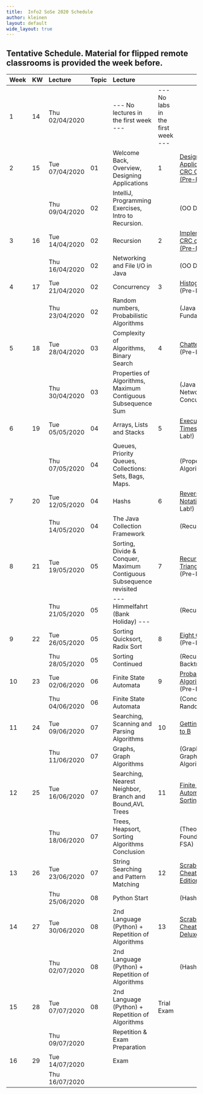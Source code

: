 ```yaml
---
title:  Info2 SoSe 2020 Schedule
author: kleinen
layout: default
wide_layout: true
---
```


## Tentative Schedule. Material for flipped remote classrooms is provided the week before.

| Week | KW | Lecture        | Topic | Lecture                                                             |                                    |                                                                   |
|:-----|:---|:---------------|:------|:--------------------------------------------------------------------|:-----------------------------------|:------------------------------------------------------------------|
| 1    | 14 | Thu 02/04/2020 |       | --- No lectures in the first week ---                               | --- No labs in the  first week --- |                                                                   |
| 2    | 15 | Tue 07/04/2020 | 01    | Welcome Back, Overview, Designing Applications                      | 1                                  | [Designing an Application, CRC Cards  (Pre-Lab!)](../labs/lab-01) |
|      |    | Thu 09/04/2020 | 02    | IntelliJ, Programming Exercises, Intro to Recursion.                |                                    | (OO Design)                                                       |
| 3    | 16 | Tue 14/04/2020 | 02    | Recursion                                                           | 2                                  | [Implementing CRC cards (Pre-Lab!)](../labs/lab-02)               |
|      |    | Thu 16/04/2020 | 02    | Networking and File I/O in Java                                     |                                    | (OO Design)                                                       |
| 4    | 17 | Tue 21/04/2020 | 02    | Concurrency                                                         | 3                                  | [Histogram](../labs/lab-03)  (Pre-Lab!) |                         |
|      |    | Thu 23/04/2020 | 02    | Random numbers, Probabilistic Algorithms                            |                                    | (Java Fundamentals)                                               |
| 5    | 18 | Tue 28/04/2020 | 03    | Complexity of Algorithms, Binary Search                             | 4                                  | [Chatterbox](../labs/lab-04)  (Pre-Lab!)                          |
|      |    | Thu 30/04/2020 | 03    | Properties of Algorithms, Maximum Contiguous Subsequence Sum        |                                    | (Java Networking, Concurrency)                                    |
| 6    | 19 | Tue 05/05/2020 | 04    | Arrays, Lists and Stacks                                            | 5                                  | [Execution Times](../labs/lab-05) (Pre-Lab!)                      |
|      |    | Thu 07/05/2020 | 04    | Queues, Priority Queues, Collections: Sets, Bags, Maps.             |                                    | (Properties of Algorithms)                                        |
| 7    | 20 | Tue 12/05/2020 | 04    | Hashs                                                               | 6                                  | [Reverse Polish Notation](../labs/lab-06) (Pre-Lab!)              |
|      |    | Thu 14/05/2020 | 04    | The Java Collection Framework                                       |                                    | (Recursion)                                                       |
| 8    | 21 | Tue 19/05/2020 | 05    | Sorting, Divide & Conquer, Maximum Contiguous Subsequence revisited | 7                                  | [Recursive Triangles](../labs/lab-07) (Pre-Lab!) |                |
|      |    | Thu 21/05/2020 | 05    | --- Himmelfahrt (Bank Holiday) ---                                  |                                    | (Recursion)                                                       |
| 9    | 22 | Tue 26/05/2020 | 05    | Sorting Quicksort, Radix Sort                                       | 8                                  | [Eight Queens](../labs/lab-08) (Pre-Lab!) |                       |
|      |    | Thu 28/05/2020 | 05    | Sorting Continued                                                   |                                    | (Recursion, Backtracking) |                                       |
| 10   | 23 | Tue 02/06/2020 | 06    | Finite State Automata                                               | 9                                  | [Probabilistic Algorithms](../labs/lab-09)  (Pre-Lab!) |          |
|      |    | Thu 04/06/2020 | 06    | Finite State Automata                                               |                                    | (Concurrency, Random)                                             |
| 11   | 24 | Tue 09/06/2020 | 07    | Searching, Scanning and Parsing Algorithms                          | 10                                 | [Getting from A to B](../labs/lab-10)                             |
|      |    | Thu 11/06/2020 | 07    | Graphs, Graph Algorithms                                            |                                    | (Graphs and Graph Algorithms)                                     |
| 12   | 25 | Tue 16/06/2020 | 07    | Searching, Nearest Neighbor, Branch and Bound,AVL Trees             | 11                                 | [Finite State Automata and Sorting](../labs/lab-11)               |
|      |    | Thu 18/06/2020 | 07    | Trees, Heapsort, Sorting Algorithms Conclusion                      |                                    | (Theoretical Foundations, FSA)                                    |
| 13   | 26 | Tue 23/06/2020 | 07    | String Searching and Pattern Matching                               | 12                                 | [Scrabble Cheater Basic Edition](../labs/lab-12)                  |
|      |    | Thu 25/06/2020 | 08    | Python Start                                                        |                                    | (Hashes)                                                          |
| 14   | 27 | Tue 30/06/2020 | 08    | 2nd Language (Python) + Repetition of Algorithms                    | 13                                 | [Scrabble Cheater Deluxe](../labs/lab-13)                         |
|      |    | Thu 02/07/2020 | 08    | 2nd Language (Python) + Repetition of Algorithms                    |                                    | (Hashes)                                                          |
| 15   | 28 | Tue 07/07/2020 | 08    | 2nd Language (Python) + Repetition of Algorithms                    | Trial Exam                         |                                                                   |
|      |    | Thu 09/07/2020 |       | Repetition & Exam Preparation                                       |                                    |                                                                   |
| 16   | 29 | Tue 14/07/2020 |       | Exam                                                                |                                    |                                                                   |
|      |    | Thu 16/07/2020 |       |                                                                     |                                    |                                                                   |
